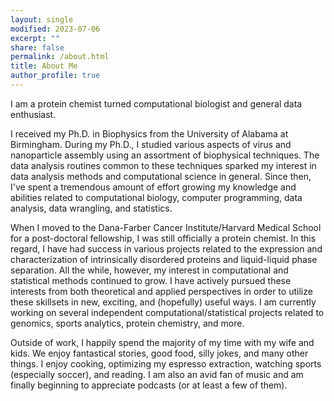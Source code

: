 ```yaml
---
layout: single
modified: 2023-07-06
excerpt: ""
share: false
permalink: /about.html
title: About Me
author_profile: true
---
```


I am a protein chemist turned computational biologist and general data enthusiast. 

I received my Ph.D. in Biophysics from the University of Alabama at Birmingham. During my Ph.D., I studied various aspects of virus and nanoparticle assembly using an assortment of biophysical techniques. The data analysis routines common to these techniques sparked my interest in data analysis methods and computational science in general. Since then, I've spent a tremendous amount of effort growing my knowledge and abilities related to computational biology, computer programming, data analysis, data wrangling, and statistics.

When I moved to the Dana-Farber Cancer Institute/Harvard Medical School for a post-doctoral fellowship, I was still officially a protein chemist. In this regard, I have had success in various projects related to the expression and characterization of intrinsically disordered proteins and liquid-liquid phase separation. All the while, however, my interest in computational and statistical methods continued to grow. I have actively pursued these interests from both theoretical and applied perspectives in order to utilize these skillsets in new, exciting, and (hopefully) useful ways. I am currently working on several independent computational/statistical projects related to genomics, sports analytics, protein chemistry, and more. 

Outside of work, I happily spend the majority of my time with my wife and kids. We enjoy fantastical stories, good food, silly jokes, and many other things. I enjoy cooking, optimizing my espresso extraction, watching sports (especially soccer), and reading. I am also an avid fan of music and am finally beginning to appreciate podcasts (or at least a few of them).
